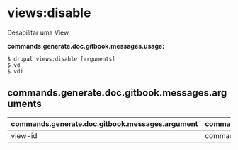 # views:disable
Desabilitar uma View

**commands.generate.doc.gitbook.messages.usage:**
```
$ drupal views:disable [arguments]
$ vd  
$ vdi  
```

## commands.generate.doc.gitbook.messages.arguments
commands.generate.doc.gitbook.messages.argument | commands.generate.doc.gitbook.messages.details
---------|-------------
view-id | commands.views.debug.arguments.view-id
